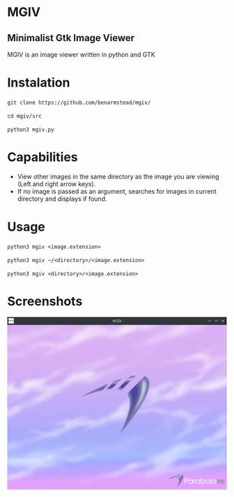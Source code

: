 # MGIV
## Minimalist Gtk Image Viewer

MGIV is an image viewer written in python and GTK

# Instalation

`git clone https://github.com/benarmstead/mgiv/`

`cd mgiv/src`

`python3 mgiv.py`

# Capabilities

- View other images in the same directory as the image you are viewing (Left and right arrow keys).
- If no image is passed as an argument, searches for images in current directory and displays if found.

# Usage

`python3 mgiv <image.extension>`

`python3 mgiv ~/<directory>/<image.extension>`

`python3 mgiv <directory>/<image.extension>`

# Screenshots
<img src="https://github.com/benarmstead/mgiv/blob/main/README_images/demo1.png">
